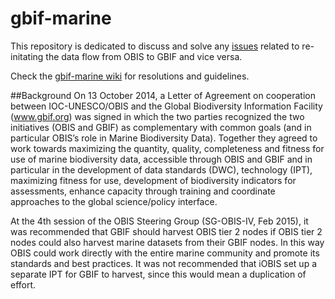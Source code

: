 # gbif-marine

This repository is dedicated to discuss and solve any [issues](https://github.com/iobis/gbif-marine/issues) related to re-initating the data flow from OBIS to GBIF and vice versa. 

Check the [gbif-marine wiki](https://github.com/iobis/gbif-marine/wiki) for resolutions and guidelines.

##Background
On 13 October 2014, a Letter of Agreement on cooperation between IOC-UNESCO/OBIS and the Global Biodiversity Information Facility (www.gbif.org) was signed in which the two parties recognized the two initiatives (OBIS and GBIF) as complementary with common goals (and in particular OBIS’s role in Marine Biodiversity Data). Together they agreed to work towards maximizing the quantity, quality, completeness and fitness for use of marine biodiversity data, accessible through OBIS and GBIF and in particular in the development of data standards (DWC), technology (IPT), maximizing fitness for use, development of biodiversity indicators for assessments, enhance capacity through training and coordinate approaches to the global science/policy interface. 

At the 4th session of the OBIS Steering Group (SG-OBIS-IV, Feb 2015), it was recommended that GBIF should harvest OBIS tier 2 nodes if OBIS tier 2 nodes could also harvest marine datasets from their GBIF nodes. In this way OBIS could work directly with the entire marine community and promote its standards and best practices. It was not recommended that iOBIS set up a separate IPT for GBIF to harvest, since this would mean a duplication of effort.  


